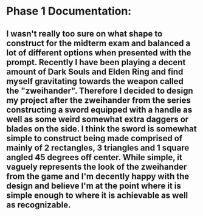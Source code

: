 # Phase 1 Documentation:

## I wasn't really too sure on what shape to construct for the midterm exam and balanced a lot of different options when presented with the prompt. Recently I have been playing a decent amount of Dark Souls and Elden Ring and find myself gravitating towards the weapon called the "zweihander". Therefore I decided to design my project after the zweihander from the series constructing a sword equipped with a handle as well as some weird somewhat extra daggers or blades on the side. I think the sword is somewhat simple to construct being made comprised of mainly of 2 rectangles, 3 triangles and 1 square angled 45 degrees off center. While simple, it vaguely represents the look of the zweihander from the game and I'm decently happy with the design and believe I'm at the point where it is simple enough to where it is achievable as well as recognizable.
